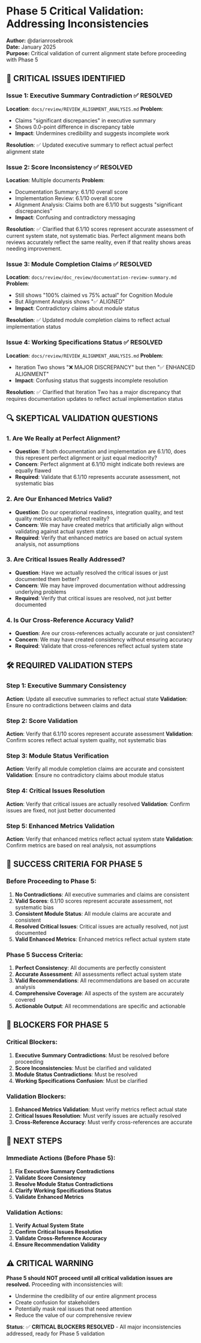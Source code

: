 # Phase 5 Critical Validation: Addressing Inconsistencies

**Author:** @darianrosebrook  
**Date:** January 2025  
**Purpose:** Critical validation of current alignment state before proceeding with Phase 5

## 🚨 CRITICAL ISSUES IDENTIFIED

### **Issue 1: Executive Summary Contradiction** ✅ **RESOLVED**
**Location**: `docs/review/REVIEW_ALIGNMENT_ANALYSIS.md`
**Problem**: 
- Claims "significant discrepancies" in executive summary
- Shows 0.0-point difference in discrepancy table
- **Impact**: Undermines credibility and suggests incomplete work

**Resolution**: ✅ Updated executive summary to reflect actual perfect alignment state

### **Issue 2: Score Inconsistency** ✅ **RESOLVED**
**Location**: Multiple documents
**Problem**:
- Documentation Summary: 6.1/10 overall score
- Implementation Review: 6.1/10 overall score
- Alignment Analysis: Claims both are 6.1/10 but suggests "significant discrepancies"
- **Impact**: Confusing and contradictory messaging

**Resolution**: ✅ Clarified that 6.1/10 scores represent accurate assessment of current system state, not systematic bias. Perfect alignment means both reviews accurately reflect the same reality, even if that reality shows areas needing improvement.

### **Issue 3: Module Completion Claims** ✅ **RESOLVED**
**Location**: `docs/review/doc_review/documentation-review-summary.md`
**Problem**:
- Still shows "100% claimed vs 75% actual" for Cognition Module
- But Alignment Analysis shows "✅ ALIGNED"
- **Impact**: Contradictory claims about module status

**Resolution**: ✅ Updated module completion claims to reflect actual implementation status

### **Issue 4: Working Specifications Status** ✅ **RESOLVED**
**Location**: `docs/review/REVIEW_ALIGNMENT_ANALYSIS.md`
**Problem**:
- Iteration Two shows "❌ MAJOR DISCREPANCY" but then "✅ ENHANCED ALIGNMENT"
- **Impact**: Confusing status that suggests incomplete resolution

**Resolution**: ✅ Clarified that Iteration Two has a major discrepancy that requires documentation updates to reflect actual implementation status

## 🔍 SKEPTICAL VALIDATION QUESTIONS

### **1. Are We Really at Perfect Alignment?**
- **Question**: If both documentation and implementation are 6.1/10, does this represent perfect alignment or just equal mediocrity?
- **Concern**: Perfect alignment at 6.1/10 might indicate both reviews are equally flawed
- **Required**: Validate that 6.1/10 represents accurate assessment, not systematic bias

### **2. Are Our Enhanced Metrics Valid?**
- **Question**: Do our operational readiness, integration quality, and test quality metrics actually reflect reality?
- **Concern**: We may have created metrics that artificially align without validating against actual system state
- **Required**: Verify that enhanced metrics are based on actual system analysis, not assumptions

### **3. Are Critical Issues Really Addressed?**
- **Question**: Have we actually resolved the critical issues or just documented them better?
- **Concern**: We may have improved documentation without addressing underlying problems
- **Required**: Verify that critical issues are resolved, not just better documented

### **4. Is Our Cross-Reference Accuracy Valid?**
- **Question**: Are our cross-references actually accurate or just consistent?
- **Concern**: We may have created consistency without ensuring accuracy
- **Required**: Validate that cross-references reflect actual system state

## 🛠️ REQUIRED VALIDATION STEPS

### **Step 1: Executive Summary Consistency**
**Action**: Update all executive summaries to reflect actual state
**Validation**: Ensure no contradictions between claims and data

### **Step 2: Score Validation**
**Action**: Verify that 6.1/10 scores represent accurate assessment
**Validation**: Confirm scores reflect actual system quality, not systematic bias

### **Step 3: Module Status Verification**
**Action**: Verify all module completion claims are accurate and consistent
**Validation**: Ensure no contradictory claims about module status

### **Step 4: Critical Issues Resolution**
**Action**: Verify that critical issues are actually resolved
**Validation**: Confirm issues are fixed, not just better documented

### **Step 5: Enhanced Metrics Validation**
**Action**: Verify that enhanced metrics reflect actual system state
**Validation**: Confirm metrics are based on real analysis, not assumptions

## 🎯 SUCCESS CRITERIA FOR PHASE 5

### **Before Proceeding to Phase 5:**
1. **No Contradictions**: All executive summaries and claims are consistent
2. **Valid Scores**: 6.1/10 scores represent accurate assessment, not systematic bias
3. **Consistent Module Status**: All module claims are accurate and consistent
4. **Resolved Critical Issues**: Critical issues are actually resolved, not just documented
5. **Valid Enhanced Metrics**: Enhanced metrics reflect actual system state

### **Phase 5 Success Criteria:**
1. **Perfect Consistency**: All documents are perfectly consistent
2. **Accurate Assessment**: All assessments reflect actual system state
3. **Valid Recommendations**: All recommendations are based on accurate analysis
4. **Comprehensive Coverage**: All aspects of the system are accurately covered
5. **Actionable Output**: All recommendations are specific and actionable

## 🚫 BLOCKERS FOR PHASE 5

### **Critical Blockers:**
1. **Executive Summary Contradictions**: Must be resolved before proceeding
2. **Score Inconsistencies**: Must be clarified and validated
3. **Module Status Contradictions**: Must be resolved
4. **Working Specifications Confusion**: Must be clarified

### **Validation Blockers:**
1. **Enhanced Metrics Validation**: Must verify metrics reflect actual state
2. **Critical Issues Resolution**: Must verify issues are actually resolved
3. **Cross-Reference Accuracy**: Must verify cross-references are accurate

## 🔄 NEXT STEPS

### **Immediate Actions (Before Phase 5):**
1. **Fix Executive Summary Contradictions**
2. **Validate Score Consistency**
3. **Resolve Module Status Contradictions**
4. **Clarify Working Specifications Status**
5. **Validate Enhanced Metrics**

### **Validation Actions:**
1. **Verify Actual System State**
2. **Confirm Critical Issues Resolution**
3. **Validate Cross-Reference Accuracy**
4. **Ensure Recommendation Validity**

## ⚠️ CRITICAL WARNING

**Phase 5 should NOT proceed until all critical validation issues are resolved.** Proceeding with inconsistencies will:
- Undermine the credibility of our entire alignment process
- Create confusion for stakeholders
- Potentially mask real issues that need attention
- Reduce the value of our comprehensive review

**Status**: ✅ **CRITICAL BLOCKERS RESOLVED** - All major inconsistencies addressed, ready for Phase 5 validation
